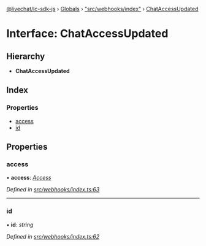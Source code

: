 [@livechat/lc-sdk-js](../README.md) › [Globals](../globals.md) › ["src/webhooks/index"](../modules/_src_webhooks_index_.md) › [ChatAccessUpdated](_src_webhooks_index_.chataccessupdated.md)

# Interface: ChatAccessUpdated

## Hierarchy

* **ChatAccessUpdated**

## Index

### Properties

* [access](_src_webhooks_index_.chataccessupdated.md#access)
* [id](_src_webhooks_index_.chataccessupdated.md#id)

## Properties

###  access

• **access**: *[Access](_src_objects_index_.access.md)*

*Defined in [src/webhooks/index.ts:63](https://github.com/livechat/lc-sdk-js/blob/de56f05/src/webhooks/index.ts#L63)*

___

###  id

• **id**: *string*

*Defined in [src/webhooks/index.ts:62](https://github.com/livechat/lc-sdk-js/blob/de56f05/src/webhooks/index.ts#L62)*
